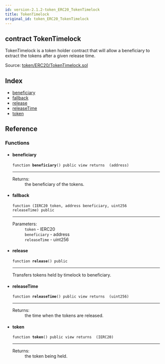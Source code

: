 ```yaml
---
id: version-2.1.2-token_ERC20_TokenTimelock
title: TokenTimelock
original_id: token_ERC20_TokenTimelock
---
```


<div class="contract-doc"><div class="contract"><h2 class="contract-header"><span class="contract-kind">contract</span> TokenTimelock</h2><p class="description">TokenTimelock is a token holder contract that will allow a beneficiary to extract the tokens after a given release time.</p><div class="source">Source: <a href="https://github.com/OpenZeppelin/zeppelin-solidity/blob/v2.1.2/contracts/token/ERC20/TokenTimelock.sol" target="_blank">token/ERC20/TokenTimelock.sol</a></div></div><div class="index"><h2>Index</h2><ul><li><a href="token_ERC20_TokenTimelock.html#beneficiary">beneficiary</a></li><li><a href="token_ERC20_TokenTimelock.html#">fallback</a></li><li><a href="token_ERC20_TokenTimelock.html#release">release</a></li><li><a href="token_ERC20_TokenTimelock.html#releaseTime">releaseTime</a></li><li><a href="token_ERC20_TokenTimelock.html#token">token</a></li></ul></div><div class="reference"><h2>Reference</h2><div class="functions"><h3>Functions</h3><ul><li><div class="item function"><span id="beneficiary" class="anchor-marker"></span><h4 class="name">beneficiary</h4><div class="body"><code class="signature">function <strong>beneficiary</strong><span>() </span><span>public </span><span>view </span><span>returns  (address) </span></code><hr/><dl><dt><span class="label-return">Returns:</span></dt><dd>the beneficiary of the tokens.</dd></dl></div></div></li><li><div class="item function"><span id="fallback" class="anchor-marker"></span><h4 class="name">fallback</h4><div class="body"><code class="signature">function <strong></strong><span>(IERC20 token, address beneficiary, uint256 releaseTime) </span><span>public </span></code><hr/><dl><dt><span class="label-parameters">Parameters:</span></dt><dd><div><code>token</code> - IERC20</div><div><code>beneficiary</code> - address</div><div><code>releaseTime</code> - uint256</div></dd></dl></div></div></li><li><div class="item function"><span id="release" class="anchor-marker"></span><h4 class="name">release</h4><div class="body"><code class="signature">function <strong>release</strong><span>() </span><span>public </span></code><hr/><div class="description"><p>Transfers tokens held by timelock to beneficiary.</p></div></div></div></li><li><div class="item function"><span id="releaseTime" class="anchor-marker"></span><h4 class="name">releaseTime</h4><div class="body"><code class="signature">function <strong>releaseTime</strong><span>() </span><span>public </span><span>view </span><span>returns  (uint256) </span></code><hr/><dl><dt><span class="label-return">Returns:</span></dt><dd>the time when the tokens are released.</dd></dl></div></div></li><li><div class="item function"><span id="token" class="anchor-marker"></span><h4 class="name">token</h4><div class="body"><code class="signature">function <strong>token</strong><span>() </span><span>public </span><span>view </span><span>returns  (IERC20) </span></code><hr/><dl><dt><span class="label-return">Returns:</span></dt><dd>the token being held.</dd></dl></div></div></li></ul></div></div></div>
